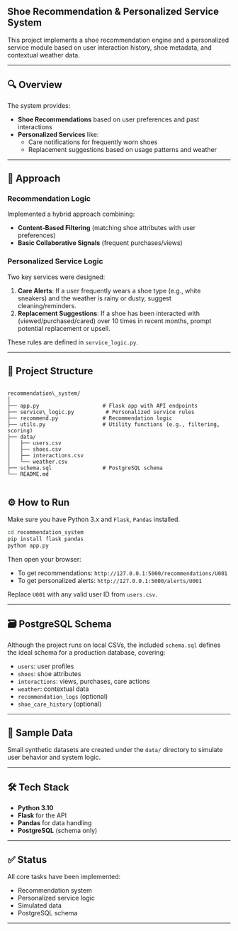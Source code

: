 ## Shoe Recommendation & Personalized Service System

This project implements a shoe recommendation engine and a personalized service module based on user interaction history, shoe metadata, and contextual weather data.

---

## 🔍 Overview

The system provides:

- **Shoe Recommendations** based on user preferences and past interactions
- **Personalized Services** like:
  - Care notifications for frequently worn shoes
  - Replacement suggestions based on usage patterns and weather

---

## 🧠 Approach

### Recommendation Logic
Implemented a hybrid approach combining:
- **Content-Based Filtering** (matching shoe attributes with user preferences)
- **Basic Collaborative Signals** (frequent purchases/views)

### Personalized Service Logic
Two key services were designed:
1. **Care Alerts**: If a user frequently wears a shoe type (e.g., white sneakers) and the weather is rainy or dusty, suggest cleaning/reminders.
2. **Replacement Suggestions**: If a shoe has been interacted with (viewed/purchased/cared) over 10 times in recent months, prompt potential replacement or upsell.

These rules are defined in `service_logic.py`.

---

## 📁 Project Structure

```

recommendation\_system/
│
├── app.py                    # Flask app with API endpoints
├── service\_logic.py          # Personalized service rules
├── recommend.py              # Recommendation logic
├── utils.py                  # Utility functions (e.g., filtering, scoring)
├── data/
│   ├── users.csv
│   ├── shoes.csv
│   ├── interactions.csv
│   └── weather.csv
├── schema.sql                # PostgreSQL schema
└── README.md


````
## ⚙️ How to Run

Make sure you have Python 3.x and `Flask`, `Pandas` installed.

```bash
cd recommendation_system
pip install flask pandas
python app.py
````

Then open your browser:

* To get recommendations:
  `http://127.0.0.1:5000/recommendations/U001`
* To get personalized alerts:
  `http://127.0.0.1:5000/alerts/U001`

Replace `U001` with any valid user ID from `users.csv`.

---

## 🗃️ PostgreSQL Schema

Although the project runs on local CSVs, the included `schema.sql` defines the ideal schema for a production database, covering:

* `users`: user profiles
* `shoes`: shoe attributes
* `interactions`: views, purchases, care actions
* `weather`: contextual data
* `recommendation_logs` (optional)
* `shoe_care_history` (optional)

---

## 🧪 Sample Data

Small synthetic datasets are created under the `data/` directory to simulate user behavior and system logic.

---

## 🛠️ Tech Stack

* **Python 3.10**
* **Flask** for the API
* **Pandas** for data handling
* **PostgreSQL** (schema only)

---

## ✅ Status

All core tasks have been implemented:

* Recommendation system
* Personalized service logic
* Simulated data
* PostgreSQL schema

---
